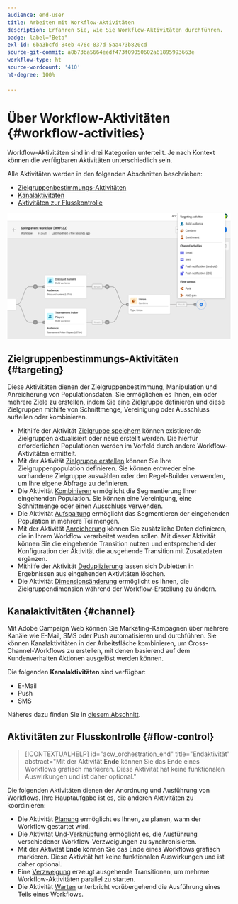 ```yaml
---
audience: end-user
title: Arbeiten mit Workflow-Aktivitäten
description: Erfahren Sie, wie Sie Workflow-Aktivitäten durchführen.
badge: label="Beta"
exl-id: 6ba3bcfd-84eb-476c-837d-5aa473b820cd
source-git-commit: a8b73ba5664eedf473f09050602a61895993663e
workflow-type: ht
source-wordcount: '410'
ht-degree: 100%

---
```



# Über Workflow-Aktivitäten {#workflow-activities}

Workflow-Aktivitäten sind in drei Kategorien unterteilt. Je nach Kontext können die verfügbaren Aktivitäten unterschiedlich sein.

Alle Aktivitäten werden in den folgenden Abschnitten beschrieben:

* [Zielgruppenbestimmungs-Aktivitäten](#targeting)
* [Kanalaktivitäten](#channel)
* [Aktivitäten zur Flusskontrolle](#flow-control)

![](../assets/workflow-activities.png)

## Zielgruppenbestimmungs-Aktivitäten {#targeting}

Diese Aktivitäten dienen der Zielgruppenbestimmung, Manipulation und Anreicherung von Populationsdaten. Sie ermöglichen es Ihnen, ein oder mehrere Ziele zu erstellen, indem Sie eine Zielgruppe definieren und diese Zielgruppen mithilfe von Schnittmenge, Vereinigung oder Ausschluss aufteilen oder kombinieren.

* Mithilfe der Aktivität [Zielgruppe speichern](save-audience.md) können existierende Zielgruppen aktualisiert oder neue erstellt werden. Die hierfür erforderlichen Populationen werden im Vorfeld durch andere Workflow-Aktivitäten ermittelt.
* Mit der Aktivität [Zielgruppe erstellen](build-audience.md) können Sie Ihre Zielgruppenpopulation definieren. Sie können entweder eine vorhandene Zielgruppe auswählen oder den Regel-Builder verwenden, um Ihre eigene Abfrage zu definieren.
* Die Aktivität [Kombinieren](combine.md) ermöglicht die Segmentierung Ihrer eingehenden Population. Sie können eine Vereinigung, eine Schnittmenge oder einen Ausschluss verwenden.
* Die Aktivität [Aufspaltung](split.md) ermöglicht das Segmentieren der eingehenden Population in mehrere Teilmengen.
* Mit der Aktivität [Anreicherung](enrichment.md) können Sie zusätzliche Daten definieren, die in Ihrem Workflow verarbeitet werden sollen. Mit dieser Aktivität können Sie die eingehende Transition nutzen und entsprechend der Konfiguration der Aktivität die ausgehende Transition mit Zusatzdaten ergänzen.
* Mithilfe der Aktivität [Deduplizierung](deduplication.md) lassen sich Dubletten in Ergebnissen aus eingehenden Aktivitäten löschen.
* Die Aktivität [Dimensionsänderung](change-dimension.md) ermöglicht es Ihnen, die Zielgruppendimension während der Workflow-Erstellung zu ändern.

## Kanalaktivitäten {#channel}

Mit Adobe Campaign Web können Sie Marketing-Kampagnen über mehrere Kanäle wie E-Mail, SMS oder Push automatisieren und durchführen. Sie können Kanalaktivitäten in der Arbeitsfläche kombinieren, um Cross-Channel-Workflows zu erstellen, mit denen basierend auf dem Kundenverhalten Aktionen ausgelöst werden können.

Die folgenden **Kanalaktivitäten** sind verfügbar:

* E-Mail
* Push
* SMS

Näheres dazu finden Sie in [diesem Abschnitt](channels.md).

## Aktivitäten zur Flusskontrolle {#flow-control}


>[!CONTEXTUALHELP]
>id="acw_orchestration_end"
>title="Endaktivität"
>abstract="Mit der Aktivität **Ende** können Sie das Ende eines Workflows grafisch markieren. Diese Aktivität hat keine funktionalen Auswirkungen und ist daher optional."

Die folgenden Aktivitäten dienen der Anordnung und Ausführung von Workflows. Ihre Hauptaufgabe ist es, die anderen Aktivitäten zu koordinieren:

* Die Aktivität [Planung](scheduler.md) ermöglicht es Ihnen, zu planen, wann der Workflow gestartet wird.
* Die Aktivität [Und-Verknüpfung](and-join.md) ermöglicht es, die Ausführung verschiedener Workflow-Verzweigungen zu synchronisieren.
* Mit der Aktivität **Ende** können Sie das Ende eines Workflows grafisch markieren. Diese Aktivität hat keine funktionalen Auswirkungen und ist daher optional.
* Eine [Verzweigung](fork.md) erzeugt ausgehende Transitionen, um mehrere Workflow-Aktivitäten parallel zu starten.
* Die Aktivität [Warten](wait.md) unterbricht vorübergehend die Ausführung eines Teils eines Workflows.

<!--
## Data management activities {#data-management}

overview: what they're used for
which use case you can perform with them

list available activites + short description + ref to section
-->

